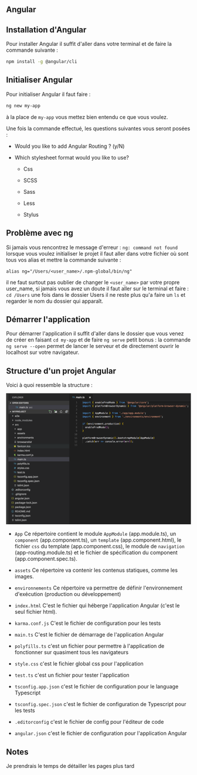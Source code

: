 ## Angular

## Installation d'Angular

Pour installer Angular il suffit d'aller dans votre terminal et de faire la commande suivante : 
```bash
npm install -g @angular/cli
```
## Initialiser Angular

Pour initialiser Angular il faut faire : 
```bash
ng new my-app
```

à la place de `my-app` vous mettez bien entendu ce que vous voulez.

Une fois la commande effectué, les questions suivantes vous seront posées : 

*   Would you like to add Angular Routing ? (y/N)

*   Which stylesheet format would you like to use?

    *   Css

    *   SCSS

    *   Sass
    
    *   Less

    *   Stylus

## Problème avec ng

Si jamais vous rencontrez le message d'erreur : `ng: command not found` lorsque vous voulez initialiser le projet il faut aller dans votre
fichier où sont tous vos alias et mettre la commande suivante : 
```alias
alias ng="/Users/<user_name>/.npm-global/bin/ng"
```

il ne faut surtout pas oublier de changer le `<user_name>` par votre propre user_name, si jamais vous avez un doute il faut aller sur le terminal et faire :
`cd /Users` une fois dans le dossier Users il ne reste plus qu'a faire un `ls` et regarder le nom du dossier qui apparaît.

## Démarrer l'application

Pour démarrer l'application il suffit d'aller dans le dossier que vous venez de créer en faisant `cd my-app` et de faire `ng serve`
petit bonus : la commande `ng serve --open` permet de lancer le serveur et de directement ouvrir le localhost sur votre navigateur.

## Structure d'un projet Angular

Voici à quoi ressemble la structure : 

![alt text](images/angular-7-project-structure.png)

*   `App` Ce répertoire contient le module `AppModule` (app.module.ts), un `component` (app.component.ts), un `template` (app.component.html), le fichier `css` du template (app.component.css), le module de `navigation` (app-routing.module.ts) et le fichier de spécification du component (app.component.spec.ts).

*   `assets` Ce répertoire va contenir les contenus statiques, comme les images.

*   `environnements` Ce répertoire va permettre de définir l'environnement d'exécution (production ou développement)

*   `index.html` C'est le fichier qui héberge l'application Angular (c'est le seul fichier html).

*   `karma.conf.js` C'est le fichier de configuration pour les tests

*   `main.ts` C'est le fichier de démarrage de l'application Angular

*   `polyfills.ts` c'est un fichier pour permettre à l'application de fonctionner sur quasiment tous les navigateurs

*   `style.css` c'est le fichier global css pour l'application

*   `test.ts` c'est un fichier pour tester l'application

*   `tsconfig.app.json` c'est le fichier de configuration pour le language Typescript

*   `tsconfig.spec.json` c'est le fichier de configuration de Typescript pour les tests

*   `.editorconfig` c'est le fichier de config pour l'éditeur de code

*   `angular.json` c'est le fichier de configuration pour l'application Angular

## Notes 

Je prendrais le temps de détailler les pages plus tard